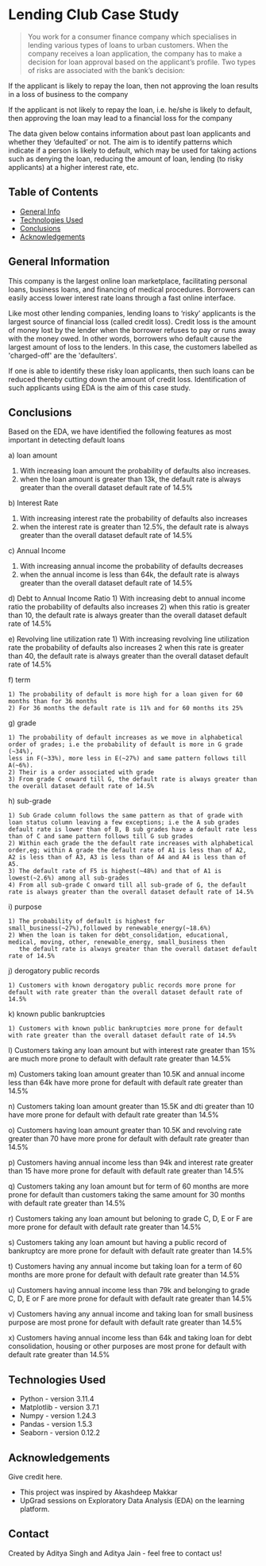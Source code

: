 # Lending Club Case Study
> You work for a consumer finance company which specialises in lending various types of loans to urban customers. When the company receives a loan application, the company has to make a decision for loan approval based on the applicant’s profile. Two types of risks are associated with the bank’s decision:

If the applicant is likely to repay the loan, then not approving the loan results in a loss of business to the company

If the applicant is not likely to repay the loan, i.e. he/she is likely to default, then approving the loan may lead to a financial loss for the company

The data given below contains information about past loan applicants and whether they ‘defaulted’ or not. The aim is to identify patterns which indicate if a person is likely to default, which may be used for taking actions such as denying the loan, reducing the amount of loan, lending (to risky applicants) at a higher interest rate, etc.


## Table of Contents
* [General Info](#general-information)
* [Technologies Used](#technologies-used)
* [Conclusions](#conclusions)
* [Acknowledgements](#acknowledgements)

<!-- You can include any other section that is pertinent to your problem -->

## General Information
This company is the largest online loan marketplace, facilitating personal loans, business loans, and financing of medical procedures. Borrowers can easily access lower interest rate loans through a fast online interface. 

Like most other lending companies, lending loans to ‘risky’ applicants is the largest source of financial loss (called credit loss). Credit loss is the amount of money lost by the lender when the borrower refuses to pay or runs away with the money owed. In other words, borrowers who default cause the largest amount of loss to the lenders. In this case, the customers labelled as 'charged-off' are the 'defaulters'.  

If one is able to identify these risky loan applicants, then such loans can be reduced thereby cutting down the amount of credit loss. Identification of such applicants using EDA is the aim of this case study.

<!-- You don't have to answer all the questions - just the ones relevant to your project. -->

## Conclusions
Based on the EDA, we have identified the following features as most important in detecting default loans

a) loan amount
   1) With increasing loan amount the probability of defaults also increases.
   2) when the loan amount is greater than 13k, the default rate is always greater than the overall
      dataset default rate of 14.5%
	
b) Interest Rate
   1) With increasing interest rate the probability of defaults also increases
   2) when the interest rate is greater than 12.5%, the default rate is always greater than the overall
      dataset default rate of 14.5%
	
c) Annual Income
   1) With increasing annual income the probability of defaults decreases
   2) when the annual income is less than 64k, the default rate is always greater than the overall
      dataset default rate of 14.5%
	

d) Debt to Annual Income Ratio
	1) With increasing debt to annual income ratio the probability of defaults also increases
	2) when this ratio is greater than 10, the default rate is always greater than the overall dataset default rate of 14.5%
	
e) Revolving line utilization rate
	1) With increasing revolving line utilization rate the probability of defaults also increases
	2 when this rate is greater than 40, the default rate is always greater than the overall dataset default rate of 14.5%
	
f) term
   
	1) The probability of default is more high for a loan given for 60 months than for 36 months
	2) For 36 months the default rate is 11% and for 60 months its 25%
	
g) grade
   
    1) The probability of default increases as we move in alphabetical order of grades; i.e the probability of default is more in G grade (~34%),
 	less in F(~33%), more less in E(~27%) and same pattern follows till A(~6%).
	2) Their is a order associated with grade
	3) From grade C onward till G, the default rate is always greater than the overall dataset default rate of 14.5%
	
h) sub-grade

    1) Sub Grade column follows the same pattern as that of grade with loan status column leaving a few exceptions; i.e the A sub grades 
	default rate is lower than of B, B sub grades have a default rate less than of C and same pattern follows till G sub grades
    2) Within each grade the the default rate increases with alphabetical order,eg; within A grade the default rate of A1 is less than of A2,
	A2 is less than of A3, A3 is less than of A4 and A4 is less than of A5.
    3) The default rate of F5 is highest(~48%) and that of A1 is lowest(~2.6%) among all sub-grades
	4) From all sub-grade C onward till all sub-grade of G, the default rate is always greater than the overall dataset default rate of 14.5%
	
i) purpose

    1) The probability of default is highest for small_business(~27%),followed by renewable_energy(~18.6%)
	2) When the loan is taken for debt_consolidation, educational, medical, moving, other, renewable_energy, small_business then
	   the default rate is always greater than the overall dataset default rate of 14.5%
	  
j)  derogatory public records

	1) Customers with known derogatory public records more prone for default with rate greater than the overall dataset default rate of 14.5% 
	
k)  known public bankruptcies

    1) Customers with known public bankruptcies more prone for default with rate greater than the overall dataset default rate of 14.5% 
	
l) Customers taking any loan amount but with interest rate greater than 15% are much more prone to default with default rate greater than 14.5% 

m) Customers taking loan amount greater than 10.5K and annual income less than 64k have more prone for default with default rate greater than 14.5%

n) Customers taking loan amount greater than 15.5K and dti greater than 10 have more prone for default with default rate greater than 14.5%

o) Customers having loan amount greater than 10.5K and revolving rate greater than 70 have more prone for default with default rate greater than 14.5%

p) Customers having annual income less than 94k and interest rate greater than 15 have more prone for default with default rate greater than 14.5%

q) Customers taking any loan amount but for term of 60 months are more prone for default than customers taking the same amount for 30 months
with default rate greater than 14.5%

r) Customers taking any loan amount but beloning to grade C, D, E or F are more prone for default with default rate greater than 14.5%

s) Customers taking any loan amount but having a public record of bankruptcy are more prone for default with default rate greater than 14.5%

t) Customers having any annual income but taking loan for a term of 60 months are more prone for default with default rate greater than 14.5%

u) Customers having annual income less than 79k and belonging to grade C, D, E or F are more prone for default with default rate greater than 14.5%

v) Customers having any annual income and taking loan for small business purpose are most prone for default with default rate greater than 14.5%

x) Customers having annual income less than 64k and taking loan for debt consolidation, housing or other purposes are most prone for default with default rate greater than 14.5%



## Technologies Used
* Python - version 3.11.4
* Matplotlib - version 3.7.1
* Numpy - version 1.24.3
* Pandas - version 1.5.3
* Seaborn - version 0.12.2

<!-- As the libraries versions keep on changing, it is recommended to mention the version of library used in this project -->

## Acknowledgements
Give credit here.
- This project was inspired by Akashdeep Makkar 
- UpGrad sessions on Exploratory Data Analysis (EDA) on the learning platform.



## Contact
Created by Aditya Singh and Aditya Jain - feel free to contact us!

